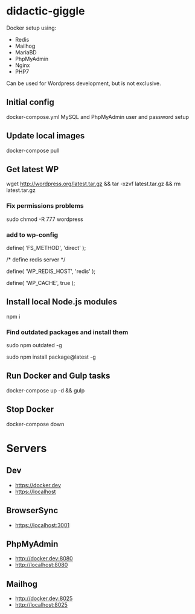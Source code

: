 # didactic-giggle

Docker setup using: 
- Redis
- Mailhog 
- MariaBD
- PhpMyAdmin
- Nginx
- PHP7

Can be used for Wordpress development, but is not exclusive.

## Initial config
docker-compose.yml
MySQL and PhpMyAdmin user and password setup

## Update local images
docker-compose pull

## Get latest WP
wget http://wordpress.org/latest.tar.gz && tar -xzvf latest.tar.gz && rm latest.tar.gz 

### Fix permissions problems

sudo chmod -R 777 wordpress

### add to wp-config

define( 'FS_METHOD', 'direct' );

/* define redis server */

define( 'WP_REDIS_HOST', 'redis' );

define( 'WP_CACHE', true );

## Install local Node.js modules
npm i

### Find outdated packages and install them
sudo npm outdated -g

sudo npm install package@latest -g

## Run Docker and Gulp tasks
docker-compose up -d && gulp

## Stop Docker
docker-compose down

# Servers

## Dev
- <https://docker.dev>
- <https://localhost>

## BrowserSync
- <https://localhost:3001>

## PhpMyAdmin
- <http://docker.dev:8080>
- <http://localhost:8080>

## Mailhog
- <http://docker.dev:8025>
- <http://localhost:8025>